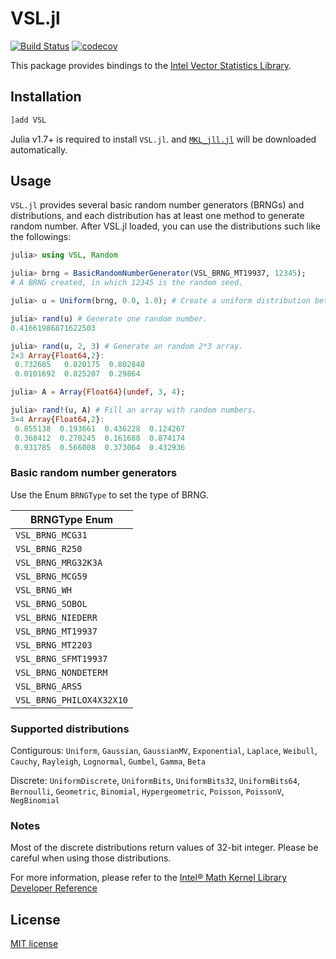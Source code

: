 # VSL.jl
[![Build Status](https://travis-ci.org/JuliaRandom/VSL.jl.svg?branch=master)](https://travis-ci.org/sunoru/VSL.jl)
[![codecov](https://codecov.io/gh/JuliaRandom/VSL.jl/branch/master/graph/badge.svg)](https://codecov.io/gh/sunoru/VSL.jl)

This package provides bindings to the [Intel Vector Statistics Library](https://www.intel.com/content/www/us/en/develop/documentation/onemkl-vsnotes/top.html).

## Installation

```julia
]add VSL
```

Julia v1.7+ is required to install `VSL.jl`. and [`MKL_jll.jl`](https://github.com/JuliaBinaryWrappers/MKL_jll.jl)
will be downloaded automatically.

## Usage

`VSL.jl` provides several basic random number generators (BRNGs) and distributions, and each distribution has at least
one method to generate random number. After VSL.jl loaded, you can use the distributions such like the followings:

```julia
julia> using VSL, Random

julia> brng = BasicRandomNumberGenerator(VSL_BRNG_MT19937, 12345);
# A BRNG created, in which 12345 is the random seed.

julia> u = Uniform(brng, 0.0, 1.0); # Create a uniform distribution between 0.0 and 1.0.

julia> rand(u) # Generate one random number.
0.41661986871622503

julia> rand(u, 2, 3) # Generate an random 2*3 array.
2×3 Array{Float64,2}:
 0.732685   0.820175  0.802848
 0.0101692  0.825207  0.29864

julia> A = Array{Float64}(undef, 3, 4);

julia> rand!(u, A) # Fill an array with random numbers.
3×4 Array{Float64,2}:
 0.855138  0.193661  0.436228  0.124267
 0.368412  0.270245  0.161688  0.874174
 0.931785  0.566008  0.373064  0.432936
```

### Basic random number generators

Use the Enum `BRNGType` to set the type of BRNG.

| BRNGType Enum |
| ------------------------ |
| `VSL_BRNG_MCG31` |
| `VSL_BRNG_R250` |
| `VSL_BRNG_MRG32K3A` |
| `VSL_BRNG_MCG59` |
| `VSL_BRNG_WH` |
| `VSL_BRNG_SOBOL` |
| `VSL_BRNG_NIEDERR` |
| `VSL_BRNG_MT19937` |
| `VSL_BRNG_MT2203` |
| `VSL_BRNG_SFMT19937` |
| `VSL_BRNG_NONDETERM` |
| `VSL_BRNG_ARS5` |
| `VSL_BRNG_PHILOX4X32X10` |

### Supported distributions

Contigurous: `Uniform`, `Gaussian`, `GaussianMV`, `Exponential`, `Laplace`,
    `Weibull`, `Cauchy`, `Rayleigh`, `Lognormal`, `Gumbel`, `Gamma`, `Beta`

Discrete: `UniformDiscrete`, `UniformBits`, `UniformBits32`, `UniformBits64`, `Bernoulli`,
    `Geometric`, `Binomial`, `Hypergeometric`, `Poisson`, `PoissonV`, `NegBinomial`

### Notes

Most of the discrete distributions return values of 32-bit integer. Please be careful when using those distributions.

For more information, please refer to the
[Intel® Math Kernel Library Developer Reference](https://software.intel.com/en-us/articles/mkl-reference-manual)

## License

[MIT license](https://JuliaRandom.mit-license.org)
